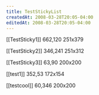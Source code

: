 ```yaml
---
title: TestStickyList
createdAt: 2008-03-28T20:05-04:00
editedAt: 2008-03-28T20:05-04:00
---
```


[[TestSticky1]] 662,120 251x379

[[TestSticky2]] 346,241 251x312

[[TestSticky3]] 63,90 200x200

[[test1]] 352,53 172x154

[[testcool]] 60,346 200x200


